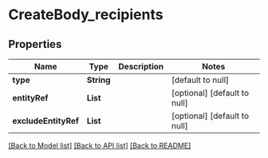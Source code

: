 # CreateBody_recipients
## Properties

| Name | Type | Description | Notes |
|------------ | ------------- | ------------- | -------------|
| **type** | **String** |  | [default to null] |
| **entityRef** | **List** |  | [optional] [default to null] |
| **excludeEntityRef** | **List** |  | [optional] [default to null] |

[[Back to Model list]](../README.md#documentation-for-models) [[Back to API list]](../README.md#documentation-for-api-endpoints) [[Back to README]](../README.md)

